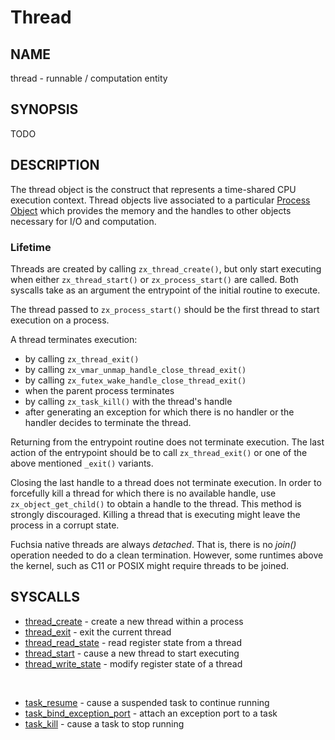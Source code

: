 # Thread

## NAME

thread - runnable / computation entity

## SYNOPSIS

TODO

## DESCRIPTION

The thread object is the construct that represents a time-shared CPU execution
context. Thread objects live associated to a particular
[Process Object](process.md) which provides the memory and the handles to other
objects necessary for I/O and computation.

### Lifetime
Threads are created by calling `zx_thread_create()`, but only start executing
when either `zx_thread_start()` or `zx_process_start()` are called. Both syscalls
take as an argument the entrypoint of the initial routine to execute.

The thread passed to `zx_process_start()` should be the first thread to start execution
on a process.

A thread terminates execution:
+ by calling `zx_thread_exit()`
+ by calling `zx_vmar_unmap_handle_close_thread_exit()`
+ by calling `zx_futex_wake_handle_close_thread_exit()`
+ when the parent process terminates
+ by calling `zx_task_kill()` with the thread's handle
+ after generating an exception for which there is no handler or the handler
decides to terminate the thread.

Returning from the entrypoint routine does not terminate execution. The last
action of the entrypoint should be to call `zx_thread_exit()` or one of the
above mentioned `_exit()` variants.

Closing the last handle to a thread does not terminate execution. In order to
forcefully kill a thread for which there is no available handle, use
`zx_object_get_child()` to obtain a handle to the thread. This method is strongly
discouraged. Killing a thread that is executing might leave the process in a
corrupt state.

Fuchsia native threads are always *detached*. That is, there is no *join()* operation
needed to do a clean termination. However, some runtimes above the kernel, such as
C11 or POSIX might require threads to be joined.

## SYSCALLS

+ [thread_create](../syscalls/thread_create.md) - create a new thread within a process
+ [thread_exit](../syscalls/thread_exit.md) - exit the current thread
+ [thread_read_state](../syscalls/thread_read_state.md) - read register state from a thread
+ [thread_start](../syscalls/thread_start.md) - cause a new thread to start executing
+ [thread_write_state](../syscalls/thread_write_state.md) - modify register state of a thread

<br>

+ [task_resume](../syscalls/task_resume.md) - cause a suspended task to continue running
+ [task_bind_exception_port](../syscalls/task_bind_exception_port.md) - attach an exception
port to a task
+ [task_kill](../syscalls/task_kill.md) - cause a task to stop running
